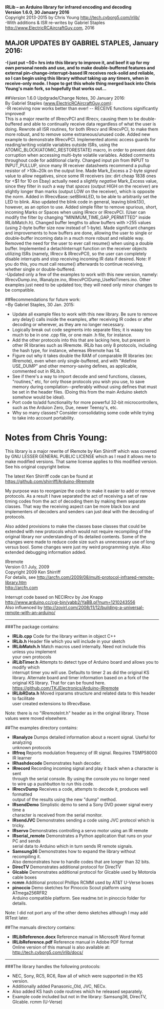 **IRLib – an Arduino library for infrared encoding and decoding**  
**Version 1.6.0, 30 January 2016**  
Copyright 2013-2015 by Chris Young http://tech.cyborg5.com/irlib/  
-With additions & ISR re-writes by Gabriel Staples http://www.ElectricRCAircraftGuy.com, 2016  
 
## MAJOR UPDATES BY GABRIEL STAPLES, January 2016:  
**-I just put ~50+ hrs into this library to improve it, and beef it up for my own personal needs and use, and to make double-buffered features and external pin-change-interrupt-based IR receives rock-solid and reliable, so I can begin using this library with*out* taking up any timers, when in receive-only mode. I hope to get this whole thing merged back into Chris Young's main fork, so hopefully that works out...**  

##Version 1.6.0 Updgrade/Change Notes, 30 January 2016:  
  By Gabriel Staples (www.ElectricRCAircraftGuy.com):  
  -IR receiving now works better than ever! -- RECEIVE functions significantly improved!  
  This is a major rewrite of IRrecvPCI and IRrecv, causing them to be double-buffered and able to continually receive data regardless of what the user is doing. Rewrote all ISR routines, for both IRrecv and IRrecvPCI, to make them more robust, and to remove some extraneous/unused code. Added new example to demonstrate IRrecvPCI. Implemented atomic access guards for reading/writing volatile variables outside ISRs, using the ATOMIC_BLOCK(ATOMIC_RESTORESTATE) macro, in order to prevent data corruption when accessing multi-byte volatile variables. Added comments throughout code for additional clarity. Changed input pin from INPUT to INPUT_PULLUP, since many IR receiver datasheets recommend a pullup resistor of >10k~20k on the output line. Made Mark_Excess a 2-byte *signed* value to allow negatives, since some IR receivers (ex: dirt cheap 1838 ones for <$1 for 10 on Ebay) actually need a slightly *negative* Mark_Excess value, since they filter in such a way that *spaces* (output HIGH on the receiver) are slightly longer than marks (output LOW on the receiver), which is opposite the norm. Added in IRrecvBase::setBlinkLED, to be able to arbitrarily set the LED to blink. Also updated the blink code in general, leaving blink13(), however, as an option to use. Added simple filter to remove spurious, short, incoming Marks or Spaces when using IRrecv or IRrecvPCI. (User can modify the filter by changing "MINIMUM_TIME_GAP_PERMITTED" inside IRLibMatch.h). Changed buffer lengths to allow buffers with >255 values (using 2-byte buffer size now instead of 1-byte). Made significant changes and improvements to how buffers are done, allowing the user to single or double-buffer incoming data in a much more robust and reliable way. Removed the need for the user to ever call resume() when using a double buffer. Implemented a detachInterrupt function on the receiver objects utilizing ISRs (namely, IRrecv & IRrecvPCI), so the user can completely disable interrupts and stop receiving incoming IR data if desired. Note: If you do this, you must call resume() afterwards to continue receiving, whether single or double-buffered.  
  -Updated only a few of the examples to work with this new version, namely: IRrecvDump.ino, IRanalyze.ino, IRrecvPCIDump_UseNoTimers.ino. Other examples just need to be updated too; they will need only minor changes to be compatible.  

##Recommendations for future work:  
~By Gabriel Staples, 30 Jan. 2015:  
* Update all example files to work with this new library. Be sure to remove any delay() calls inside the examples, after receiving IR codes or after decoding or wherever, as they are no longer necessary.  
* Logically break out code segments into separate files; it is waaay too much to be in one .cpp file, or one main .h file, for instance.  
* Add the other protocols into this that are lacking here, but present in other IR libraries such as IRremote. IRLib has only 8 protocols, including the hash type, for instance, whereas IRremote has 14.  
* Figure out why it takes double the RAM of comparable IR libraries (ex: IRremote), even when only single-buffered, and with "#define USE_DUMP" and other memory-saving defines, as applicable, commented out in IRLib.h.  
* See if there's a way to import decode and send functions, classes, "routines," etc, for only those protocols you wish you use, to save memory during compilation--preferably without using defines that must be set in the header files. (Doing this from the main Arduino sketch somehow would be ideal).  
* Port code to/add functionality for more powerful 32-bit microcontrollers, such as the Arduion Zero, Due, newer Teensy's, etc.    
* Why so many classes? Consider consolidating some code while trying to take into account portability.  

# Notes from Chris Young:  

This library is a major rewrite of IRemote by Ken Shirriff which was covered 
by GNU LESSER GENERAL PUBLIC LICENSE which as I read it allows me to make 
modified versions. That same license applies to this modified version. See 
his original copyright below.  

The latest Ken Shirriff code can be found at  
https://github.com/shirriff/Arduino-IRremote  

My purpose was to reorganize the code to make it easier to add or remove 
protocols. As a result I have separated the act of receiving a set of raw timing 
codes from the act of decoding them by making them separate classes. That way 
the receiving aspect can be more black box and implementers of decoders and 
senders can just deal with the decoding of protocols.  

Also added provisions to make the classes base classes that could be extended 
with new protocols which would not require recompiling of the original library nor 
understanding of its detailed contents. Some of the changes were made to reduce 
code size such as unnecessary use of long versus bool. Some changes were just my 
weird programming style. Also extended debugging information added.  

IRremote  
Version 0.1 July, 2009  
Copyright 2009 Ken Shirriff  
For details, see http://arcfn.com/2009/08/multi-protocol-infrared-remote-library.htm  
http://arcfn.com  

Interrupt code based on NECIRrcv by Joe Knapp  
http://www.arduino.cc/cgi-bin/yabb2/YaBB.pl?num=1210243556  
Also influenced by http://zovirl.com/2008/11/12/building-a-universal-remote-with-an-arduino/  

****************************************************  
###The package contains:  
* **IRLib.cpp**	Code for the library written in object C++  
* **IRLib.h**		Header file which you will include in your sketch  
* **IRLibMatch.h**	Match macros used internally. Need not include this unless you implement  
		your own protocols  
* **iRLibTimer.h**	Attempts to detect type of Arduino board and allows you to modify which   
		interrupt timer you will use. Defaults to timer 2 as did the original KS   
		library. Alternate board and timer information based on a fork of the  
		original KS library. That for can be found here.  
		https://github.com/TKJElectronics/Arduino-IRremote  
* **IRLibRData.h**	Moved irparams structure and related data to this header to facilitate  
		user created extensions to IRrecvBase.  

Note: there is no "IRremoteInt.h" header as in the original library. Those values were 
	moved elsewhere.  

##The examples directory contains:  
* **IRanalyze**		Dumps detailed information about a recent signal. Useful for analyzing  
		unknown protocols  
* **IRfreq**		Reports modulation frequency of IR signal. Requires TSMP58000 IR learner  
* **IRhashdecode**	Demonstrates hash decoder.  
* **IRrecord**		Recording incoming signal and play it back when a character is sent  
		through the serial console. By using the console you no longer need   
		to wire up a pushbutton to run this code.  
* **IRrecvDump**	Receives a code, attempts to decode it, produces well formatted   
		output of the results using the new "dump" method.  
* **IRsendDemo**	Simplistic demo to send a Sony DVD power signal every time a   
		character is received from the serial monitor.  
* **IRsendJVC**		Demonstrates sending a code using JVC protocol which is tricky.  
* **IRservo**		Demonstrates controlling a servo motor using an IR remote  
* **IRserial_remote**	Demonstrates a Python application that runs on your PC and sends   
		serial data to Arduino which in turn sends IR remote signals.  
* **Samsung36**	Demonstrates how to expand the library without recompiling it.   
		Also demonstrates how to handle codes that are longer than 32 bits.  
* **DirecTV**		Demonstrates additional protocol for DirecTV  
* **GIcable**		Demonstrates additional protocol for GIcable used by Motorola cable boxes  
* **rcmm**		Additional protocol Phillips RCMM used by AT&T U-Verse boxes  
* **pinoccio**		Demo sketches for Pinoccio Scout platform using ATmega256RFR2  
		Arduino compatible platform. See readme.txt in pinoccio folder for details.  

Note: I did not port any of the other demo sketches although I may add IRTest later.  

##The manuals directory contains:  
* **IRLibReference.docx**	Reference manual in Microsoft Word format    
* **IRLibReference.pdf**	Reference manual in Adobe PDF format  
Online version of this manual is also available at:  
	http://tech.cyborg5.com/irlib/docs/  

****************************************************  
###The library handles the following protocols:  
* NEC, Sony, RC5, RC6, Raw all of which were supported in the KS version.  
* Additionally added Panasonic_Old, JVC, NECx.  
* Also added KS hash code routines which he released separately.  
* Example code included but not in the library: Samsung36, DirecTV, GIcable. rcmm (U-Verse)  

